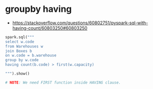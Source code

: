 # groupby having
- https://stackoverflow.com/questions/60802751/pyspark-sql-with-having-count/60803250#60803250
```python
spark.sql("""
select w.code
from Warehouses w
join Boxes b
on w.code = b.warehouse
group by w.code
having count(b.code) > first(w.capacity)

""").show()

# NOTE: We need FIRST function inside HAVING clause.
```
